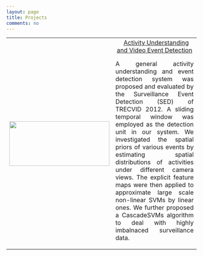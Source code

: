 ```yaml
---
layout: page
title: Projects
comments: no
---
```


<table width="980" border="0">
<tr>

<th scope="col">
<img src="/iSED.jpg" width="265" height="118">
</th>

<td width="400" align="center" scope="col">&nbsp;
<a href="./xyang/projects_page/Surveillance_Event_Detection/Surveillance_Event_Detection.htm">Activity Understanding and Video Event Detection</a>
<p align="justify" class="style14">A general activity understanding and event detection system was proposed and evaluated by the Surveillance Event Detection (SED) of TRECVID 2012. A sliding temporal window was employed as the detection unit in our system. We investigated the spatial priors of various events by estimating spatial distributions of activities under different camera views. The explicit feature maps were then applied to approximate large scale non-linear SVMs by linear ones. We further proposed a CascadeSVMs algorithm to deal with highly imbalnaced surveillance data.</p>
</td>

</tr>
</table>
